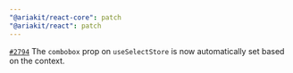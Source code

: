 ```yaml
---
"@ariakit/react-core": patch
"@ariakit/react": patch
---
```


[`#2794`](https://github.com/ariakit/ariakit/pull/2794) The `combobox` prop on `useSelectStore` is now automatically set based on the context.
